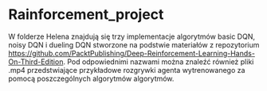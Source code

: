 # Rainforcement_project
W folderze Helena znajdują się trzy implementacje algorytmów basic DQN, noisy DQN i dueling DQN stworzone na podstwie materiałów z repozytorium https://github.com/PacktPublishing/Deep-Reinforcement-Learning-Hands-On-Third-Edition. 
Pod odpowiednimi nazwami można znaleźć również pliki .mp4 przedstwiające przykładowe rozgrywki agenta wytrenowanego za pomocą poszczególnych algorytmów algorytmów.
